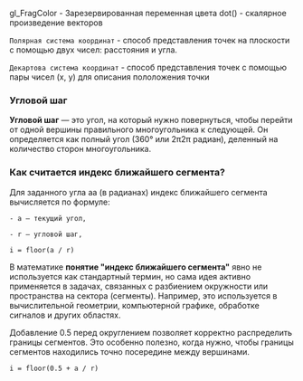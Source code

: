 gl_FragColor - Зарезервированная переменная цвета
dot() - скалярное произведение векторов

`Полярная система координат` - способ представления точек на плоскости с помощью двух чисел: расстояния и угла.

`Декартова система координат` - способ представления точек с помощью пары чисел (x, y) для описания пололожения точки

### Угловой шаг

**Угловой шаг** — это угол, на который нужно повернуться, чтобы перейти от одной вершины правильного многоугольника к следующей. Он определяется как полный угол (360° или 2π2π радиан), деленный на количество сторон многоугольника.


### **Как считается индекс ближайшего сегмента?**

Для заданного угла aa (в радианах) индекс ближайшего сегмента вычисляется по формуле:

``` 
- a — текущий угол,
    
- r — угловой шаг,

i = floor(a / r)
```
В математике **понятие "индекс ближайшего сегмента"** явно не используется как стандартный термин, но сама идея активно применяется в задачах, связанных с разбиением окружности или пространства на сектора (сегменты). Например, это используется в вычислительной геометрии, компьютерной графике, обработке сигналов и других областях.

Добавление 0.5 перед округлением позволяет корректно распределить границы сегментов. Это особенно полезно, когда нужно, чтобы границы сегментов находились точно посередине между вершинами.

``` 
i = floor(0.5 + a / r)
```